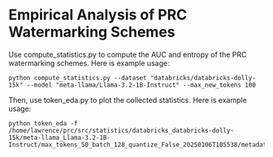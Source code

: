 # Empirical Analysis of PRC Watermarking Schemes

Use compute_statistics.py to compute the AUC and entropy of the PRC watermarking schemes. Here is example usage:

```
python compute_statistics.py --dataset "databricks/databricks-dolly-15k" --model "meta-llama/Llama-3.2-1B-Instruct" --max_new_tokens 100
```

Then, use token_eda.py to plot the collected statistics. Here is example usage:

```
python token_eda -f /home/lawrence/prc/src/statistics/databricks_databricks-dolly-15k/meta-llama_Llama-3.2-1B-Instruct/max_tokens_50_batch_128_quantize_False_20250106T105538/metadata.csv
```


